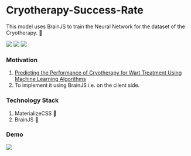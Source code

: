 # Cryotherapy-Success-Rate
This model uses BrainJS to train the Neural Network for the dataset of the Cryotherapy. 🔬

![](https://img.shields.io/github/languages/top/iSumitBanik/Cryotherapy-Success-Rate?style=flat-square) ![](https://img.shields.io/github/languages/code-size/iSumitBanik/Cryotherapy-Success-Rate?style=flat-square) ![](https://img.shields.io/github/last-commit/iSumitBanik/Cryotherapy-Success-Rate)
### Motivation

1. [Predicting the Performance of Cryotherapy for Wart Treatment Using Machine Learning Algorithms](https://www.researchgate.net/publication/334231481_Predicting_the_Performance_of_Cryotherapy_for_Wart_Treatment_Using_Machine_Learning_Algorithms)
2. To implement it using BrainJS i.e. on the client side.

### Technology Stack

1. MaterializeCSS 🎨
2. BrainJS 🧠

### Demo

![](https://raw.githubusercontent.com/iSumitBanik/Cryotherapy-Success-Rate/master/src/img/demo.png)

